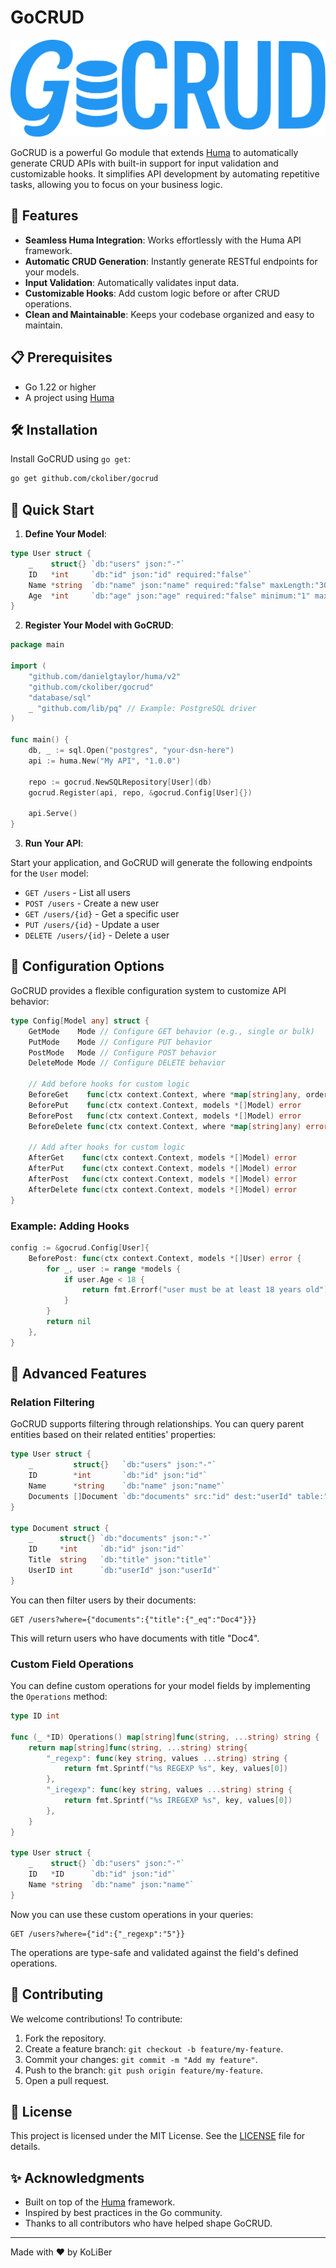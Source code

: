 # GoCRUD

![GoCRUD](./docs/icon.svg)

GoCRUD is a powerful Go module that extends [Huma](https://huma.rocks/) to automatically generate CRUD APIs with built-in support for input validation and customizable hooks. It simplifies API development by automating repetitive tasks, allowing you to focus on your business logic.

## 🚀 Features

-   **Seamless Huma Integration**: Works effortlessly with the Huma API framework.
-   **Automatic CRUD Generation**: Instantly generate RESTful endpoints for your models.
-   **Input Validation**: Automatically validates input data.
-   **Customizable Hooks**: Add custom logic before or after CRUD operations.
-   **Clean and Maintainable**: Keeps your codebase organized and easy to maintain.

## 📋 Prerequisites

-   Go 1.22 or higher
-   A project using [Huma](https://huma.rocks/)

## 🛠️ Installation

Install GoCRUD using `go get`:

```bash
go get github.com/ckoliber/gocrud
```

## 🎯 Quick Start

1. **Define Your Model**:

```go
type User struct {
	_    struct{} `db:"users" json:"-"`
	ID   *int     `db:"id" json:"id" required:"false"`
	Name *string  `db:"name" json:"name" required:"false" maxLength:"30" example:"David" doc:"User name"`
	Age  *int     `db:"age" json:"age" required:"false" minimum:"1" maximum:"120" example:"25" doc:"User age from 1 to 120"`
}
```

2. **Register Your Model with GoCRUD**:

```go
package main

import (
    "github.com/danielgtaylor/huma/v2"
    "github.com/ckoliber/gocrud"
    "database/sql"
    _ "github.com/lib/pq" // Example: PostgreSQL driver
)

func main() {
    db, _ := sql.Open("postgres", "your-dsn-here")
    api := huma.New("My API", "1.0.0")

    repo := gocrud.NewSQLRepository[User](db)
    gocrud.Register(api, repo, &gocrud.Config[User]{})

    api.Serve()
}
```

3. **Run Your API**:

Start your application, and GoCRUD will generate the following endpoints for the `User` model:

-   `GET /users` - List all users
-   `POST /users` - Create a new user
-   `GET /users/{id}` - Get a specific user
-   `PUT /users/{id}` - Update a user
-   `DELETE /users/{id}` - Delete a user

## 🔧 Configuration Options

GoCRUD provides a flexible configuration system to customize API behavior:

```go
type Config[Model any] struct {
    GetMode    Mode // Configure GET behavior (e.g., single or bulk)
    PutMode    Mode // Configure PUT behavior
    PostMode   Mode // Configure POST behavior
    DeleteMode Mode // Configure DELETE behavior

    // Add before hooks for custom logic
    BeforeGet    func(ctx context.Context, where *map[string]any, order *map[string]any, limit *int, skip *int) error
    BeforePut    func(ctx context.Context, models *[]Model) error
    BeforePost   func(ctx context.Context, models *[]Model) error
    BeforeDelete func(ctx context.Context, where *map[string]any) error

    // Add after hooks for custom logic
    AfterGet    func(ctx context.Context, models *[]Model) error
    AfterPut    func(ctx context.Context, models *[]Model) error
    AfterPost   func(ctx context.Context, models *[]Model) error
    AfterDelete func(ctx context.Context, models *[]Model) error
}
```

### Example: Adding Hooks

```go
config := &gocrud.Config[User]{
    BeforePost: func(ctx context.Context, models *[]User) error {
        for _, user := range *models {
            if user.Age < 18 {
                return fmt.Errorf("user must be at least 18 years old")
            }
        }
        return nil
    },
}
```

## 🔰 Advanced Features

### Relation Filtering

GoCRUD supports filtering through relationships. You can query parent entities based on their related entities' properties:

```go
type User struct {
    _         struct{}   `db:"users" json:"-"`
    ID        *int       `db:"id" json:"id"`
    Name      *string    `db:"name" json:"name"`
    Documents []Document `db:"documents" src:"id" dest:"userId" table:"documents" json:"-"`
}

type Document struct {
    _      struct{} `db:"documents" json:"-"`
    ID     *int     `db:"id" json:"id"`
    Title  string   `db:"title" json:"title"`
    UserID int      `db:"userId" json:"userId"`
}
```

You can then filter users by their documents:

```http
GET /users?where={"documents":{"title":{"_eq":"Doc4"}}}
```

This will return users who have documents with title "Doc4".

### Custom Field Operations

You can define custom operations for your model fields by implementing the `Operations` method:

```go
type ID int

func (_ *ID) Operations() map[string]func(string, ...string) string {
    return map[string]func(string, ...string) string{
        "_regexp": func(key string, values ...string) string {
            return fmt.Sprintf("%s REGEXP %s", key, values[0])
        },
        "_iregexp": func(key string, values ...string) string {
            return fmt.Sprintf("%s IREGEXP %s", key, values[0])
        },
    }
}

type User struct {
    _    struct{} `db:"users" json:"-"`
    ID   *ID      `db:"id" json:"id"`
    Name *string  `db:"name" json:"name"`
}
```

Now you can use these custom operations in your queries:

```http
GET /users?where={"id":{"_regexp":"5"}}
```

The operations are type-safe and validated against the field's defined operations.

## 🤝 Contributing

We welcome contributions! To contribute:

1. Fork the repository.
2. Create a feature branch: `git checkout -b feature/my-feature`.
3. Commit your changes: `git commit -m "Add my feature"`.
4. Push to the branch: `git push origin feature/my-feature`.
5. Open a pull request.

## 📝 License

This project is licensed under the MIT License. See the [LICENSE](LICENSE.md) file for details.

## ✨ Acknowledgments

-   Built on top of the [Huma](https://huma.rocks/) framework.
-   Inspired by best practices in the Go community.
-   Thanks to all contributors who have helped shape GoCRUD.

---

Made with ❤️ by KoLiBer
